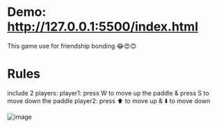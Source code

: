 # Demo: http://127.0.0.1:5500/index.html

This game use for friendship bonding 😂😍😊
# Rules
include 2 players:
  player1: press W to move up the paddle & press S to move down the paddle
  player2: press ⬆️ to move up & ⬇️ to move down


  ![image](https://github.com/sew-gem/PingPong/assets/114503178/55debf58-20f7-4260-a739-57bb118262f5)

